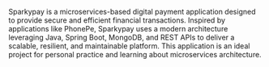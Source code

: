Sparkypay is a microservices-based digital payment application designed to provide secure and efficient financial transactions. Inspired by applications like PhonePe, Sparkypay uses a modern architecture leveraging Java, Spring Boot, MongoDB, and REST APIs to deliver a scalable, resilient, and maintainable platform. This application is an ideal project for personal practice and learning about microservices architecture.

